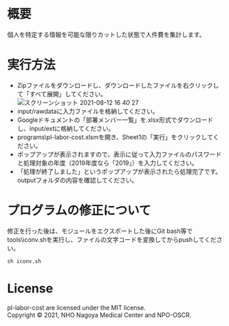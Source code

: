 # 概要
個人を特定する情報を可能な限りカットした状態で人件費を集計します。  
# 実行方法
- Zipファイルをダウンロードし、ダウンロードしたファイルを右クリックして「すべて展開」してください。 
![スクリーンショット 2021-08-12 16 40 27](https://user-images.githubusercontent.com/24307469/129157580-a9a88a5d-9f1d-4292-9caa-0502b8cbbad6.png)
- input/rawdataに入力ファイルを格納してください。
- Googleドキュメントの「部署メンバー一覧」を.xlsx形式でダウンロードし、input/extに格納してください。
- programs\pl-labor-cost.xlsmを開き、Sheet1の「実行」をクリックしてください。  
- ポップアップが表示されますので、表示に従って入力ファイルのパスワードと処理対象の年度（2019年度なら「2019」）を入力してください。  
- 「処理が終了しました」というポップアップが表示されたら処理完了です。outputフォルダの内容を確認してください。  
# プログラムの修正について
修正を行った後は、モジュールをエクスポートした後にGit bash等でtools\iconv.shを実行し、ファイルの文字コードを変換してからpushしてください。  
```
sh iconv.sh
```
# License
pl-labor-cost are licensed under the MIT license.  
Copyright © 2021, NHO Nagoya Medical Center and NPO-OSCR.  
